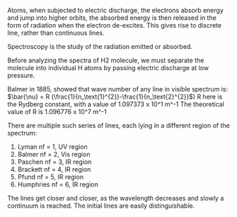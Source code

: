 Atoms, when subjected to electric discharge, the electrons absorb energy and jump into higher orbits, the absorbed energy is then released in the form of radiation when the electron de-excites.  This gives rise to discrete line, rather than continuous lines.

Spectroscopy is the study of the radiation emitted or absorbed. 

Before analyzing the spectra of H2 molecule, we must separate the molecule into individual H atoms by passing electric discharge at low pressure.

Balmer in 1885, showed that wave number of any line in visible spectrum is:
$\bar{\nu} = R (\frac{1}{n_\text{1}^{2}}-\frac{1}{n_\text{2}^{2}}$)
R here is the Rydberg constant, with a value of 1.097373 x 10^1 m^-1
The theoretical value of R is 1.096776 x 10^7 m^-1

There are multiple such series of lines, each lying in a different region of the spectrum:
1. Lyman nf = 1, UV region
2. Balmer nf = 2, Vis region
3. Paschen nf = 3, IR region
4. Brackett nf = 4, IR region
5. Pfund nf = 5, IR region
6. Humphries nf = 6, IR region

The lines get closer and closer, as the wavelength decreases and slowly a continuum is reached. The initial lines are easily distinguishable.

